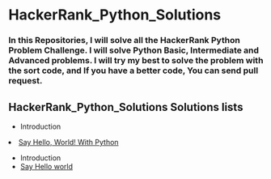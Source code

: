 # HackerRank_Python_Solutions
### In this Repositories, I will solve all the HackerRank Python Problem Challenge. I will solve Python Basic, Intermediate and Advanced problems. I will try my best to solve the problem with the sort code, and If you have a better code, You can send pull request. 
## HackerRank_Python_Solutions Solutions lists



- Introduction

<li><a href="Introduction/SayHelloWorldWithPython.py">Say Hello, World! With Python</a></li>
      
      

- Introduction <li>[Say Hello world](Introduction/SayHelloWorldWithPython.py)</li>

